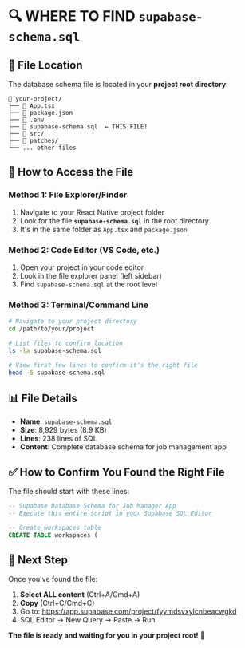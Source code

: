 # 🔍 WHERE TO FIND `supabase-schema.sql`

## 📂 File Location
The database schema file is located in your **project root directory**:

```
📁 your-project/
├── 📄 App.tsx
├── 📄 package.json  
├── 📄 .env
├── 🎯 supabase-schema.sql  ← THIS FILE!
├── 📁 src/
├── 📁 patches/
└── ... other files
```

## 🎯 How to Access the File

### Method 1: File Explorer/Finder
1. Navigate to your React Native project folder
2. Look for the file **`supabase-schema.sql`** in the root directory
3. It's in the same folder as `App.tsx` and `package.json`

### Method 2: Code Editor (VS Code, etc.)
1. Open your project in your code editor
2. Look in the file explorer panel (left sidebar)
3. Find `supabase-schema.sql` at the root level

### Method 3: Terminal/Command Line
```bash
# Navigate to your project directory
cd /path/to/your/project

# List files to confirm location
ls -la supabase-schema.sql

# View first few lines to confirm it's the right file
head -5 supabase-schema.sql
```

## 📊 File Details
- **Name**: `supabase-schema.sql`
- **Size**: 8,929 bytes (8.9 KB)
- **Lines**: 238 lines of SQL
- **Content**: Complete database schema for job management app

## ✅ How to Confirm You Found the Right File
The file should start with these lines:
```sql
-- Supabase Database Schema for Job Manager App
-- Execute this entire script in your Supabase SQL Editor

-- Create workspaces table
CREATE TABLE workspaces (
```

## 🚀 Next Step
Once you've found the file:
1. **Select ALL content** (Ctrl+A/Cmd+A)
2. **Copy** (Ctrl+C/Cmd+C)  
3. Go to: https://app.supabase.com/project/fyymdsvxylcnbeacwgkd
4. SQL Editor → New Query → Paste → Run

**The file is ready and waiting for you in your project root!** 🎯